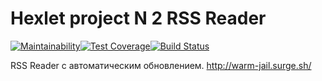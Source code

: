 # Hexlet project N 2 RSS Reader
[![Maintainability](https://api.codeclimate.com/v1/badges/64400baad8b5e8990917/maintainability)](https://codeclimate.com/github/koshkarik/project-lvl3-s218/maintainability)[![Test Coverage](https://api.codeclimate.com/v1/badges/64400baad8b5e8990917/test_coverage)](https://codeclimate.com/github/koshkarik/project-lvl3-s218/test_coverage)[![Build Status](https://travis-ci.org/koshkarik/project-lvl3-s218.svg?branch=master)](https://travis-ci.org/koshkarik/project-lvl3-s218)

RSS Reader с автоматическим обновлением.
http://warm-jail.surge.sh/
